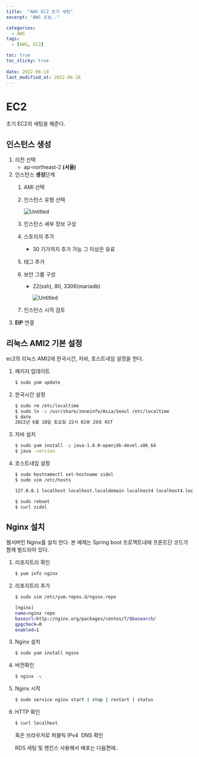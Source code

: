 ```yaml
---
title:  "AWS EC2 초기 세팅"
excerpt: "AWS 초보.."

categories:
  - AWS
tags:
  - [AWS, EC2]

toc: true
toc_sticky: true
 
date: 2022-06-18
last_modified_at: 2022-06-18
---
```

# EC2

초기 EC2의 세팅을 해준다.

## 인스턴스 생성

1. 리전 선택
    - ap-northeast-2 **(서울)**
2. 인스턴스 **생성**단계
    1.  AMI 선택
    2.  인스턴스 유형 선택
        
        ![Untitled](https://zidols.notion.site/image/https%3A%2F%2Fs3-us-west-2.amazonaws.com%2Fsecure.notion-static.com%2F278f35c9-0d90-4621-a582-93e745829962%2FUntitled.png?table=block&id=02bd7691-67d7-4e79-9585-70733d692607&spaceId=370dbc5e-872d-4d9e-9f3a-f7113cda9427&width=2000&userId=&cache=v2)
        
    3.  인스턴스 세부 정보 구성
    4.  스토리지 추가
        - 30 기가까지 추가 가능 그 이상은 유료
    5.  태그 추가
    6.  보안 그룹 구성
        - 22(ssh), 80, 3306(mariadb)
            
            ![Untitled](https://zidols.notion.site/image/https%3A%2F%2Fs3-us-west-2.amazonaws.com%2Fsecure.notion-static.com%2F391c89a1-b217-4b02-9c7f-1fa9cebd8f41%2FUntitled.png?table=block&id=32a99e8c-ffda-4cd2-8fcb-25e3b483f24b&spaceId=370dbc5e-872d-4d9e-9f3a-f7113cda9427&width=2000&userId=&cache=v2)
            
    7.  인스턴스 시작 검토
3. **EIP** 연결

## 리눅스 AMI2 기본 설정

ec2의 리눅스 AMI2에 한국시간, 자바, 호스트네임 설정을 한다.

1. 패키지 업데이트
    
    ```bash
    $ sudo yum update
    ```
    
2. 한국시간 설정
    
    ```bash
    $ sudo rm /etc/localtime
    $ sudo ln -s /usr/share/zoneinfo/Asia/Seoul /etc/localtime
    $ date
    2022년 6월 18일 토요일 22시 02분 29초 KST
    ```
    
3. 자바 설치
    
    ```bash
    $ sudo yum install -y java-1.8.0-openjdk-devel.x86_64
    $ java -version
    ```
    
4. 호스트네임 설정
    
    ```bash
    $ sudo hostnamectl set-hostname zidol
    $ sudo vim /etc/hosts
    ```
    
    ```bash
    127.0.0.1 localhost localhost.localdomain localhost4 localhost4.localdomain4 zidol
    ```
    
    ```bash
    $ sudo reboot
    $ curl zidol
    ```
    

## Nginx 설치

웹서버인 Nginx를 설치 한다. 본 예제는 Spring boot 프로젝트내에 프론트단 코드가 함께 빌드되어 있다.

1. 리포지트리 확인
    
    ```bash
    $ yum info nginx
    ```
    
2. 리포지트리 추가
    
    ```bash
    $ sudo vim /etc/yum.repos.d/nginx.repo
    
    [nginx] 
    name=nginx repo
    baseurl=http://nginx.org/packages/centos/7/$basearch/
    gpgcheck=0
    enabled=1
    ```
    
3. Nginx 설치
    
    ```bash
    $ sudo yum install nginx
    ```
    
4. 버전확인
    
    ```bash
    $ nginx -v
    ```
    
5. Nginx 시작
    
    ```bash
    $ sudo service nginx start | stop | restart | status
    ```
    
6. HTTP 확인
    
    ```bash
    $ curl localhost 
    ```
    
    혹은 브라우저로 퍼블릭 IPv4  DNS 확인
    
    RDS 세팅 및 젠킨스 사용해서 배포는 다음편에..